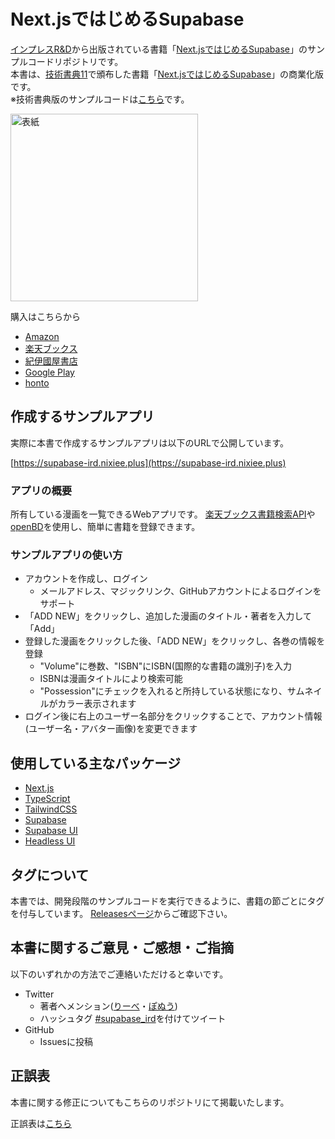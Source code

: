 # Next.jsではじめるSupabase

[インプレスR&D](https://nextpublishing.jp/book-brand/%e3%82%a4%e3%83%b3%e3%83%97%e3%83%ac%e3%82%b9rd)から出版されている書籍「[Next.jsではじめるSupabase](https://nextpublishing.jp/book/14025.html)」のサンプルコードリポジトリです。  
本書は、[技術書典11](https://techbookfest.org/)で頒布した書籍「[Next.jsではじめるSupabase](https://techbookfest.org/product/5379695388393472?productVariantID=4808144628744192)」の商業化版です。  
※技術書典版のサンプルコードは[こちら](https://github.com/NiXieePlus/supabase-manga-list-sample)です。

<img src="https://m.media-amazon.com/images/I/512rpWZAnOL._SY346_.jpg" alt="表紙" width=300>

購入はこちらから

- [Amazon](https://www.amazon.co.jp/gp/product/B09LM3DCY3/ref=as_li_tf_tl?ie=UTF8&camp=247&creative=1211&creativeASIN=B09LM3DCY3&linkCode=as2&tag=impressrd-1-22)
- [楽天ブックス](https://books.rakuten.co.jp/rk/17e1a7ba2d253ec5b9d5c2e611ac9987/?l-id=search-c-item-text-01)
- [紀伊國屋書店](https://www.kinokuniya.co.jp/f/dsg-08-EK-1086812)
- [Google Play](https://play.google.com/store/books/details/Next_js%E3%81%A7%E3%81%AF%E3%81%98%E3%82%81%E3%82%8BSupabase?id=aqpNEAAAQBAJ)
- [honto](https://honto.jp/netstore/pd-book_31333987.html)

## 作成するサンプルアプリ

実際に本書で作成するサンプルアプリは以下のURLで公開しています。

[https://supabase-ird.nixiee.plus](https://supabase-ird.nixiee.plus)

### アプリの概要

所有している漫画を一覧できるWebアプリです。
[楽天ブックス書籍検索API](https://webservice.rakuten.co.jp/api/booksbooksearch/)や[openBD](https://openbd.jp/)を使用し、簡単に書籍を登録できます。

### サンプルアプリの使い方

- アカウントを作成し、ログイン
  - メールアドレス、マジックリンク、GitHubアカウントによるログインをサポート
- 「ADD NEW」をクリックし、追加した漫画のタイトル・著者を入力して「Add」
- 登録した漫画をクリックした後、「ADD NEW」をクリックし、各巻の情報を登録
  - "Volume"に巻数、"ISBN"にISBN(国際的な書籍の識別子)を入力
  - ISBNは漫画タイトルにより検索可能
  - "Possession"にチェックを入れると所持している状態になり、サムネイルがカラー表示されます
- ログイン後に右上のユーザー名部分をクリックすることで、アカウント情報(ユーザー名・アバター画像)を変更できます

## 使用している主なパッケージ

- [Next.js](https://nextjs.org/)
- [TypeScript](https://www.typescriptlang.org/)
- [TailwindCSS](https://tailwindcss.com/)
- [Supabase](https://supabase.io/)
- [Supabase UI](https://ui.supabase.io/)
- [Headless UI](https://headlessui.dev/)

## タグについて

本書では、開発段階のサンプルコードを実行できるように、書籍の節ごとにタグを付与しています。
[Releasesページ](https://github.com/NiXieePlus/supabase-book-ird-sample/releases)からご確認下さい。

## 本書に関するご意見・ご感想・ご指摘

以下のいずれかの方法でご連絡いただけると幸いです。

- Twitter
  - 著者へメンション([りーべ](https://twitter.com/MagicalLiebe)・[ぽぬう](https://twitter.com/ponu77))
  - ハッシュタグ [#supabase_ird](https://twitter.com/intent/tweet?hashtags=supabase_ird)を付けてツイート
- GitHub
  - Issuesに投稿

## 正誤表

本書に関する修正についてもこちらのリポジトリにて掲載いたします。

正誤表は[こちら](book/errata.md)
